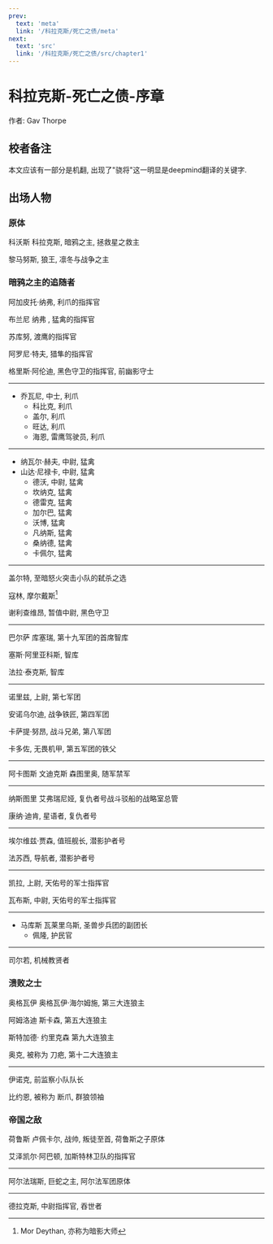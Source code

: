 ```yaml
---
prev:
  text: 'meta'
  link: '/科拉克斯/死亡之债/meta'
next:
  text: 'src'
  link: '/科拉克斯/死亡之债/src/chapter1'
---
```


# 科拉克斯-死亡之债-序章

作者: Gav Thorpe

## 校者备注

本文应该有一部分是机翻, 出现了"骁将"这一明显是deepmind翻译的关键字.

## 出场人物

### 原体

科沃斯 科拉克斯, 暗鸦之主, 拯救星之救主

黎马努斯, 狼王,  凛冬与战争之主

### 暗鸦之主的追随者

阿加皮托·纳弗, 利爪的指挥官

布兰尼 纳弗 , 猛禽的指挥官

苏库努, 渡鹰的指挥官

阿罗尼·特夫, 猎隼的指挥官

格里斯·阿伦迪, 黑色守卫的指挥官, 前幽影守士

--------

+ 乔瓦尼, 中士, 利爪
  + 科比克, 利爪
  + 盖尔, 利爪
  + 旺达, 利爪
  + 海恩, 雷鹰驾驶员, 利爪

--------

+ 纳瓦尔·赫夫, 中尉, 猛禽
+ 山达·尼禄卡, 中尉, 猛禽
  + 德沃, 中尉, 猛禽
  + 坎纳克, 猛禽
  + 德雷克, 猛禽
  + 加尔巴, 猛禽
  + 沃博, 猛禽
  + 凡纳斯, 猛禽
  + 桑纳德, 猛禽
  + 卡佩尔, 猛禽

--------

盖尔特, 至暗怒火突击小队的弑杀之选

寇林, 摩尔戴斯[^1]

谢利查维昂, 暂值中尉, 黑色守卫

--------

巴尔萨 库塞瑞, 第十九军团的首席智库

塞斯·阿里亚科斯, 智库

法拉·泰克斯, 智库

--------

诺里兹, 上尉, 第七军团

安诺乌尔迪, 战争铁匠, 第四军团

卡萨提·努昂, 战斗兄弟, 第八军团

卡多佐, 无畏机甲, 第五军团的铁父

--------

阿卡图斯 文迪克斯 森图里奥, 随军禁军

--------

纳斯图里 艾弗瑞尼娅, 复仇者号战斗驳船的战略室总管

康纳·迪肯, 星语者, 复仇者号

--------

埃尔维兹·贾森, 值班舰长, 潜影护者号

法苏西, 导航者, 潜影护者号

--------

凯拉, 上尉, 天佑号的军士指挥官

瓦布斯, 中尉, 天佑号的军士指挥官

--------

+ 马库斯 瓦莱里乌斯, 圣兽步兵团的副团长
  + 佩隆, 护民官

--------

司尔若, 机械教贤者

### 溃败之士

奥格瓦伊 奥格瓦伊·海尔姆施, 第三大连狼主

阿姆洛迪 斯卡森, 第五大连狼主

斯特加德· 约里克森 第九大连狼主

奥克, 被称为 刀疤, 第十二大连狼主

--------

伊诺克, 前监察小队队长

比约恩, 被称为 断爪, 群狼领袖

### 帝国之敌

荷鲁斯 卢佩卡尔, 战帅, 叛徒至首, 荷鲁斯之子原体

艾泽凯尔·阿巴顿, 加斯特林卫队的指挥官

--------

阿尔法瑞斯, 巨蛇之主, 阿尔法军团原体

--------

德拉克斯, 中尉指挥官, 吞世者

[^1]: Mor Deythan, 亦称为暗影大师
